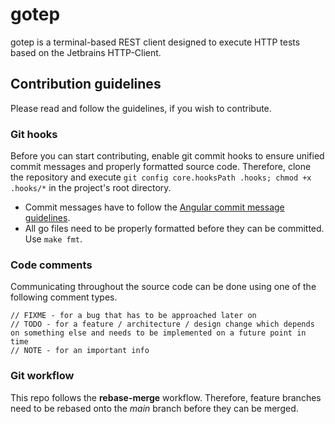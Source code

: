 # gotep
gotep is a terminal-based REST client designed to execute HTTP tests based on the Jetbrains HTTP-Client.

## Contribution guidelines
Please read and follow the guidelines, if you wish to contribute.

### Git hooks
Before you can start contributing, enable git commit hooks to ensure unified commit messages and properly formatted source code.
Therefore, clone the repository and execute `git config core.hooksPath .hooks; chmod +x .hooks/*` in the project's root directory.

* Commit messages have to follow the [Angular commit message guidelines](https://github.com/angular/angular/blob/master/CONTRIBUTING.md#-commit-message-format).
* All go files need to be properly formatted before they can be committed. Use `make fmt`.

### Code comments
Communicating throughout the source code can be done using one of the following comment types.

```golang
// FIXME - for a bug that has to be approached later on
// TODO - for a feature / architecture / design change which depends on something else and needs to be implemented on a future point in time
// NOTE - for an important info
```

### Git workflow
This repo follows the **rebase-merge** workflow. Therefore, feature branches need to be rebased onto the *main* branch before they can be merged.
